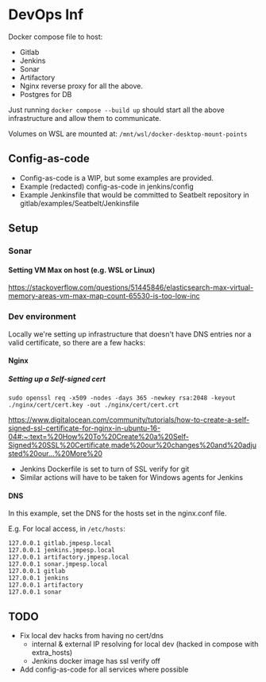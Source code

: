# DevOps Inf

Docker compose file to host:

* Gitlab
* Jenkins
* Sonar
* Artifactory
* Nginx reverse proxy for all the above.
* Postgres for DB

Just running `docker compose --build up` should start all the above infrastructure and allow them to communicate.


Volumes on WSL are mounted at: `/mnt/wsl/docker-desktop-mount-points`

## Config-as-code

* Config-as-code is a WIP, but some examples are provided.
* Example (redacted) config-as-code in jenkins/config
* Example Jenkinsfile that would be committed to Seatbelt repository in gitlab/examples/Seatbelt/Jenkinsfile

## Setup

### Sonar

#### Setting VM Max on host (e.g. WSL or Linux)
https://stackoverflow.com/questions/51445846/elasticsearch-max-virtual-memory-areas-vm-max-map-count-65530-is-too-low-inc

### Dev environment

Locally we're setting up infrastructure that doesn't have DNS entries nor a valid certificate, so there are a few hacks:
#### Nginx

##### Setting up a Self-signed cert

```
sudo openssl req -x509 -nodes -days 365 -newkey rsa:2048 -keyout ./nginx/cert/cert.key -out ./nginx/cert/cert.crt
```

https://www.digitalocean.com/community/tutorials/how-to-create-a-self-signed-ssl-certificate-for-nginx-in-ubuntu-16-04#:~:text=%20How%20To%20Create%20a%20Self-Signed%20SSL%20Certificate,made%20our%20changes%20and%20adjusted%20our...%20More%20

* Jenkins Dockerfile is set to turn of SSL verify for git
* Similar actions will have to be taken for Windows agents for Jenkins

#### DNS

In this example, set the DNS for the hosts set in the nginx.conf file.

E.g. For local access, in `/etc/hosts`:

```
127.0.0.1 gitlab.jmpesp.local
127.0.0.1 jenkins.jmpesp.local
127.0.0.1 artifactory.jmpesp.local
127.0.0.1 sonar.jmpesp.local
127.0.0.1 gitlab
127.0.0.1 jenkins
127.0.0.1 artifactory
127.0.0.1 sonar
```
## TODO

* Fix local dev hacks from having no cert/dns
    - internal & external IP resolving for local dev (hacked in compose with extra_hosts)
    - Jenkins docker image has ssl verify off
* Add config-as-code for all services where possible
